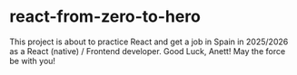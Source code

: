 # react-from-zero-to-hero

This project is about to practice React and get a job in Spain in 2025/2026 as a React (native) / Frontend developer. 
Good Luck, Anett! May the force be with you!